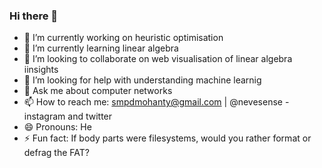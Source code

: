 ### Hi there 👋


- 🔭 I’m currently working on heuristic optimisation
- 🌱 I’m currently learning linear algebra
- 👯 I’m looking to collaborate on web visualisation of linear algebra iinsights 
- 🤔 I’m looking for help with understanding machine learnig
- 💬 Ask me about computer networks
- 📫 How to reach me: smpdmohanty@gmail.com | @nevesense - instagram and twitter
- 😄 Pronouns: He
- ⚡ Fun fact: If body parts were filesystems, would you rather format or defrag the FAT?

<!--
**NeveIsa/neveisa** is a ✨ _special_ ✨ repository because its `README.md` (this file) appears on your GitHub profile.

Here are some ideas to get you started:

- 🔭 I’m currently working on ...
- 🌱 I’m currently learning ...
- 👯 I’m looking to collaborate on ...
- 🤔 I’m looking for help with ...
- 💬 Ask me about ...
- 📫 How to reach me: ...
- 😄 Pronouns: ...
- ⚡ Fun fact: ...
-->

